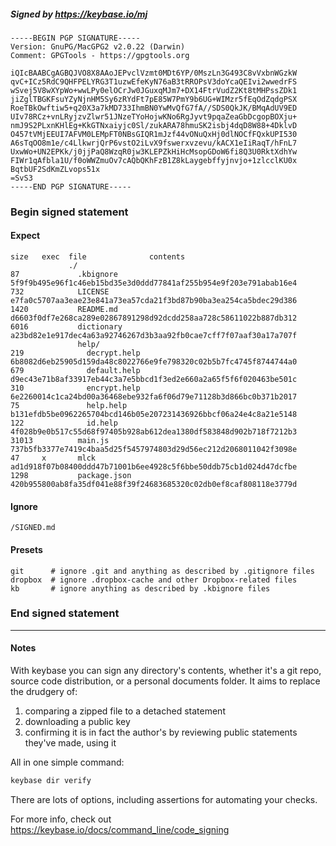 ##### Signed by https://keybase.io/mj
```
-----BEGIN PGP SIGNATURE-----
Version: GnuPG/MacGPG2 v2.0.22 (Darwin)
Comment: GPGTools - https://gpgtools.org

iQIcBAABCgAGBQJVO8X8AAoJEPvclVzmt0MDt6YP/0MszLn3G493C8vVxbnWGzkW
qvC+ICz5RdC9QHFPELYRG3T1uzwEfeKyN76aB3tRROPsV3doYcaQEIvi2wwedrFS
wSvej5V8wXYpWo+wwLPy0elOCrJw0JGuxqMJm7+DX14FtrVudZ2Kt8tMHPssZDk1
jiZglTBGKFsuYZyNjnHM5Sy6zRYdFt7pE85W7PmY9b6UG+WIMzr5fEqOdZqdgPSX
RoeTBkOwftiw5+q20X3a7kMD733IhmBN0YwMvQfG7fA//SDS0QkJK/BMqAdUV9ED
UIv78RCz+vnLRyjzvZlwr51JNzeTYoHojwKNo6RgJyvt9pqaZeaGbDcgopBOXju+
nmJ9S2PLxnKHlEg+KkGTNxaiyjc0Sl/zukARA78hmuSK2isbj4dqD8W88+4DklvD
O457tVMjEEUI7AFVM0LEMpFT0NBsGIQR1mJzf44vONuQxHj0dlNOCfFQxkUPI530
A6sTqOO8m1e/c4LlkwrjQrP6vstO2iLvX9fswerxvzevu/kACX1eIiRaqT/hFnL7
UxwWo+UN2EPKk/j0jjPaQ8WzqR0jw3KLEPZkHiHcMsopGDoW6fi8Q3U0RktXdhYw
FIWr1qAfbla1U/f0oWWZmuOv7cAQbQKhFzB1Z8kLaygebffyjnvjo+1zlcclKU0x
BqtbUF2SdKmZLvops51x
=SvS3
-----END PGP SIGNATURE-----

```

<!-- END SIGNATURES -->

### Begin signed statement 

#### Expect

```
size   exec  file              contents                                                        
             ./                                                                                
87             .kbignore       5f9f9b495e96f1c46eb15bd35e3d0ddd77841af255b954e9f203e791abab16e4
732            LICENSE         e7fa0c5707aa3eae23e841a73ea57cda21f3bd87b90ba3ea254ca5bdec29d386
1420           README.md       d6603f0df7e268ca289e02867891298d92dcdd258aa728c58611022b887db312
6016           dictionary      a23bd82e1e917dec4a63a92746267d3b3aa92fb0cae7cff7f07aaf30a17a707f
               help/                                                                           
219              decrypt.help  6b8082d6eb25905d159da48c8022766e9fe798320c02b5b7fc4745f8744744a0
679              default.help  d9ec43e71b8af33917eb44c3a7e5bbcd1f3ed2e660a2a65f5f6f020463be501c
310              encrypt.help  6e2260014c1ca24bd00a36468ebe932fa6f06d79e71128b3d866bc0b371b2017
75               help.help     b131efdb5be0962265704bcd146b05e207231436926bbcf06a24e4c8a21e5148
122              id.help       4f028b9e0b517c55d68f97405b928ab612dea1380df583848d902b718f7212b3
31013          main.js         737b5fb3377e7419c4baa5d25f5457974803d29d56ec212d2068011042f3098e
47     x       mlck            ad1d918f07b08400ddd47b71001b6ee4928c5f6bbe50ddb75cb1d024d47dcfbe
1298           package.json    420b955800ab8fa35df041e88f39f24683685320c02db0ef8caf808118e3779d
```

#### Ignore

```
/SIGNED.md
```

#### Presets

```
git      # ignore .git and anything as described by .gitignore files
dropbox  # ignore .dropbox-cache and other Dropbox-related files    
kb       # ignore anything as described by .kbignore files          
```

<!-- summarize version = 0.0.9 -->

### End signed statement

<hr>

#### Notes

With keybase you can sign any directory's contents, whether it's a git repo,
source code distribution, or a personal documents folder. It aims to replace the drudgery of:

  1. comparing a zipped file to a detached statement
  2. downloading a public key
  3. confirming it is in fact the author's by reviewing public statements they've made, using it

All in one simple command:

```bash
keybase dir verify
```

There are lots of options, including assertions for automating your checks.

For more info, check out https://keybase.io/docs/command_line/code_signing
